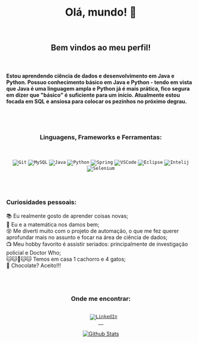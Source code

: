<h1 align="center">Olá, mundo! 👋</h1>

<br>

<h2 align="center">Bem vindos ao meu perfil!</h2>

<br>

<h4> Estou aprendendo ciência de dados e desenvolvimento em Java e Python. Possuo conhecimento básico em Java e Python - tendo em vista que Java é uma linguagem ampla e Python já é mais prática, fico segura em dizer que "básico" é suficiente para um início. Atualmente estou focada em SQL e ansiosa para colocar os pezinhos no próximo degrau. <h4>

<br><br>

<h3 align="center"> Linguagens, Frameworks e Ferramentas:</h3>

<br>

<p align="center">
   <code><img title="Git" heigth="25" src="https://img.shields.io/badge/GIT-E44C30?style=for-the-badge&logo=git&logoColor=white"></code>
   <code><img title="MySQL" heigth="25" src="https://img.shields.io/badge/MySQL-005C84?style=for-the-badge&logo=mysql&logoColor=white"></code>
   <code><img title="Java" heigth="25" src="https://img.shields.io/badge/Java-ED8B00?style=for-the-badge&logo=java&logoColor=white"></code>
   <code><img title="Python" heigth="25" src="https://img.shields.io/badge/Python-3776AB?style=for-the-badge&logo=python&logoColor=white"></code>
   <code><img title="Spring" heigth="25" src="https://img.shields.io/badge/Spring-6DB33F?style=for-the-badge&logo=spring&logoColor=white"></code>
   <code><img title="VSCode" heigth="25" src="https://img.shields.io/badge/VSCode-0078D4?style=for-the-badge&logo=visual%20studio%20code&logoColor=white"></code>
   <code><img title="Eclipse" heigth="25" src="https://img.shields.io/badge/Eclipse-2C2255?style=for-the-badge&logo=eclipse&logoColor=white"></code>
   <code><img title="Intelij" heigth="25" src="https://img.shields.io/badge/IntelliJ_IDEA-000000.svg?style=for-the-badge&logo=intellij-idea&logoColor=white"></code>
   <code><img title="Selenium" heigth="25" src="https://img.shields.io/badge/Selenium-43B02A?style=for-the-badge&logo=Selenium&logoColor=white"></code>
</p>

<br><br>

<p> <h3> Curiosidades pessoais: </h3>

📚 Eu realmente gosto de aprender coisas novas; </br>
📐 Eu e a matemática nos damos bem; </br>
😵 Me diverti muito com o projeto de automação, o que me fez querer aprofundar mais no assunto e focar na área de ciência de dados; </br>
📺 Meu hobby favorito é assistir seriados: principalmente de investigação policial e Doctor Who; </br>
🐱🐱🐶🐱🐱 Temos em casa 1 cachorro e 4 gatos; </br>
🍫 Chocolate? Aceito!!! </br>
</p>

<br><br>

<h3 align="center">Onde me encontrar:</h3>

<p align="center">
  <code>
  <a href="https://www.linkedin.com/in/marina-amaral-gontijo/" target="_blank"><img alt="LinkedIn" src="https://img.shields.io/badge/linkedin-%230077B5.svg?&style=for-the-badge&logo=linkedin&logoColor=white" />
  </code>



<p align="center">
        <img src="https://raw.githubusercontent.com/mayhemantt/mayhemantt/Update/svg/Bottom.svg" alt="Github Stats" />
</p>
